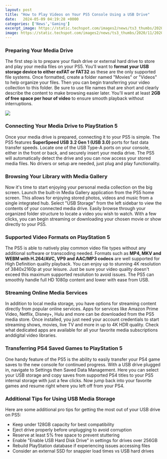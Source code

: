 ```yaml
---
layout: post
title: "How to Play Videos on Your PS5 Console Using a USB Drive"
date:   2024-05-09 04:19:28 +0000
categories: ['News','Gaming']
excerpt_image: https://static.techspot.com/images2/news/ts3_thumbs/2020/11/2020-11-05-ts3_thumbs-a04.jpg
image: https://static.techspot.com/images2/news/ts3_thumbs/2020/11/2020-11-05-ts3_thumbs-a04.jpg
---
```


### Preparing Your Media Drive
The first step is to prepare your flash drive or external hard drive to store and play your media files on your PS5. You'll want to **format your USB storage device to either exFAT or FAT32** as these are the only supported file systems. Once formatted, create a folder named "Movies" or "Videos" to help organize your files. Then you can begin transferring your video collection to this folder. Be sure to use file names that are short and clearly describe the content to make browsing easier later. You'll want at least **2GB of free space per hour of video** to ensure smooth playback without interruptions.

![](https://www.psu.com/wp/wp-content/uploads/2021/01/ps5-usb-ports.jpg)
### Connecting Your Media Drive to PlayStation 5
Once your media drive is prepared, connecting it to your PS5 is simple. The PS5 features **SuperSpeed USB 3.2 Gen 1 (USB 3.0)** ports for fast data transfer speeds. Locate one of the USB Type-A ports on your console, either in the front or back, and securely insert your media drive. The PS5 will automatically detect the drive and you can now access your stored media files. No drivers or setup are needed, just plug and play functionality. 
### Browsing Your Library with Media Gallery
Now it's time to start enjoying your personal media collection on the big screen. Launch the built-in Media Gallery application from the PS5 home screen. This allows for enjoying stored photos, videos and music from a single integrated hub. Select "USB Storage" from the left sidebar to view the contents of your connected media drive. Easily browse through your organized folder structure to locate a video you wish to watch. With a few clicks, you can begin streaming or downloading your chosen movie or show directly to your PS5.
### Supported Video Formats on PlayStation 5
The PS5 is able to natively play common video file types without any additional software or transcoding needed. Formats such as **MP4, MKV and WEBM with H.264/AVC, VP9 and AAC/MP3 codecs** are well supported for High Definition quality playback. You can enjoy up to stunning 4K resolution of 3840x2160p at your leisure. Just be sure your video quality doesn't exceed this maximum supported resolution to avoid issues. The PS5 can smoothly handle full HD 1080p content and lower with ease from USB.
### Streaming Online Media Services  
In addition to local media storage, you have options for streaming content directly from popular online services. Apps for services like Amazon Prime Video, Netflix, Disney+, Hulu and more can be downloaded from the PS5 media store. Once installed, you just need your account credentials to start streaming shows, movies, live TV and more in up to 4K HDR quality. Check what dedicated apps are available for all your favorite media subscriptions anddigital video libraries.
### Transferring PS4 Saved Games to PlayStation 5
One handy feature of the PS5 is the ability to easily transfer your PS4 game saves to the new console for continued progress. With a USB drive plugged in, navigate to Settings then Saved Data Management. Here you can select your USB storage and copy saves from supported PS4 titles to your PS5 internal storage with just a few clicks. Now jump back into your favorite games and resume right where you left off from your PS4.
### Additional Tips for Using USB Media Storage
Here are some additional pro tips for getting the most out of your USB drive on PS5:
- Keep under 128GB capacity for best compatibility 
- Eject drive properly before unplugging to avoid corruption
- Reserve at least 5% free space to prevent stuttering
- Enable "Enable USB Hard Disk Drive" in settings for drives over 256GB
- Rebuild PlayStation database if experiencing issues accessing files
- Consider an external SSD for snappier load times vs USB hard drives